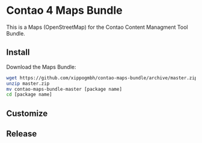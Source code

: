 # Contao 4 Maps Bundle

This is a Maps (OpenStreetMap) for the Contao Content Managment Tool Bundle. 

## Install

Download the Maps Bundle:

```bash
wget https://github.com/xippogmbh/contao-maps-bundle/archive/master.zip
unzip master.zip
mv contao-maps-bundle-master [package name]
cd [package name]
```

## Customize


## Release


[1]: https://contao.org
